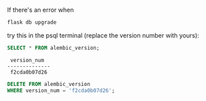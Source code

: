 If there's an error when

```bash
flask db upgrade
```

try this in the psql terminal (replace the version number with yours):

```sql
SELECT * FROM alembic_version;
```

```
 version_num  
--------------
 f2cda0b07d26
```

```sql
DELETE FROM alembic_version 
WHERE version_num = 'f2cda0b07d26';
```
